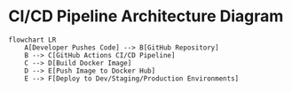 # CI/CD Pipeline Architecture Diagram

```mermaid
flowchart LR
    A[Developer Pushes Code] --> B[GitHub Repository]
    B --> C[GitHub Actions CI/CD Pipeline]
    C --> D[Build Docker Image]
    D --> E[Push Image to Docker Hub]
    E --> F[Deploy to Dev/Staging/Production Environments]
